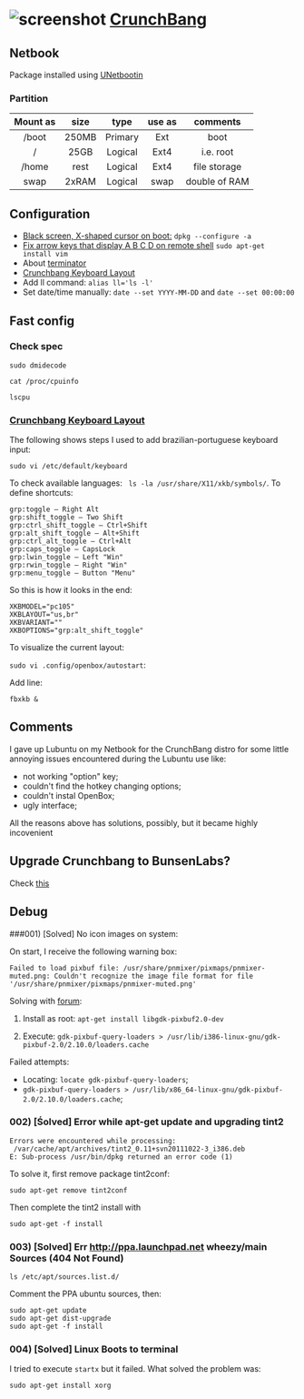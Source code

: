 # ![screenshot](http://crunchbang.org/forums/img/avatars/33708.png?m=1375747940) [CrunchBang](http://crunchbang.org/)

## Netbook
Package installed using [UNetbootin](http://unetbootin.sourceforge.net/)

### Partition

| Mount as | size | type | use as | comments |
|:--------:|:----:|:----:|:------:|:--------:|
| /boot | 250MB | Primary | Ext | boot |
| / | 25GB | Logical | Ext4 | i.e. root |
| /home | rest | Logical | Ext4 | file storage |
| swap | 2xRAM | Logical | swap | double of RAM |

## Configuration

* [Black screen, X-shaped cursor on boot:](http://crunchbang.org/forums/viewtopic.php?id=24461&p=3)
``dpkg --configure -a``
* [Fix arrow keys that display A B C D on remote shell](http://vim.wikia.com/wiki/Fix_arrow_keys_that_display_A_B_C_D_on_remote_shell)
``sudo apt-get install vim``
* About [terminator](http://ubuntuforums.org/showthread.php?t=920717)
* [Crunchbang Keyboard Layout](https://blogs.fsfe.org/t.kandler/2013/11/20/crunchbang-keyboard-layout/)
* Add ll command: ``alias ll='ls -l'``
* Set date/time manually: `date --set YYYY-MM-DD` and `date --set 00:00:00`

## Fast config

### Check spec

`sudo dmidecode`

`cat /proc/cpuinfo`

`lscpu`

### [Crunchbang Keyboard Layout](https://blogs.fsfe.org/t.kandler/2013/11/20/crunchbang-keyboard-layout/)

The following shows steps I used to add brazilian-portuguese keyboard input:

``sudo vi /etc/default/keyboard``

To check available languages: `` ls -la /usr/share/X11/xkb/symbols/``. To define shortcuts:

	grp:toggle – Right Alt
	grp:shift_toggle – Two Shift
	grp:ctrl_shift_toggle – Ctrl+Shift
	grp:alt_shift_toggle – Alt+Shift
	grp:ctrl_alt_toggle – Ctrl+Alt
	grp:caps_toggle – CapsLock
	grp:lwin_toggle – Left "Win"
	grp:rwin_toggle – Right "Win"
	grp:menu_toggle – Button "Menu"

So this is how it looks in the end:

	XKBMODEL="pc105"
	XKBLAYOUT="us,br"
	XKBVARIANT=""
	XKBOPTIONS="grp:alt_shift_toggle"
	
To visualize the current layout: 

``sudo vi .config/openbox/autostart``:

Add line:

``fbxkb &``

## Comments

I gave up Lubuntu on my Netbook for the CrunchBang distro for some little annoying issues encountered during the Lubuntu use like:

* not working "option" key;
* couldn't find the hotkey changing options;
* couldn't instal OpenBox;
* ugly interface;

All the reasons above has solutions, possibly, but it became highly incovenient

## Upgrade Crunchbang to BunsenLabs?

Check [this](http://crunchbang.org/forums/viewtopic.php?id=39730)

## Debug

###001) [Solved] No icon images on system:

On start, I receive the following warning box:

``Failed to load pixbuf file: /usr/share/pnmixer/pixmaps/pnmixer-muted.png: Couldn't recognize the image file format for file '/usr/share/pnmixer/pixmaps/pnmixer-muted.png'``

Solving with [forum](http://ubuntuforums.org/showthread.php?t=2111470):

1) Install as root: ``apt-get install libgdk-pixbuf2.0-dev``

2) Execute: ``gdk-pixbuf-query-loaders > /usr/lib/i386-linux-gnu/gdk-pixbuf-2.0/2.10.0/loaders.cache``

Failed attempts:

* Locating: ``locate gdk-pixbuf-query-loaders``;
* ``gdk-pixbuf-query-loaders > /usr/lib/x86_64-linux-gnu/gdk-pixbuf-2.0/2.10.0/loaders.cache``;

### 002) [Śolved] Error while apt-get update and upgrading tint2

	Errors were encountered while processing:
	 /var/cache/apt/archives/tint2_0.11+svn20111022-3_i386.deb
	E: Sub-process /usr/bin/dpkg returned an error code (1)

To solve it, first remove package tint2conf:

	sudo apt-get remove tint2conf
	
Then complete the tint2 install with 

	sudo apt-get -f install

### 003) [Solved] Err http://ppa.launchpad.net wheezy/main Sources (404  Not Found)

	ls /etc/apt/sources.list.d/

Comment the PPA ubuntu sources, then:

	sudo apt-get update
	sudo apt-get dist-upgrade
	sudo apt-get -f install

### 004) [Solved] Linux Boots to terminal

I tried to execute `startx` but it failed. What solved the problem was:

	sudo apt-get install xorg
